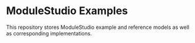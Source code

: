 ModuleStudio Examples
=====================

This repository stores ModuleStudio example and reference models as well as corresponding implementations.
